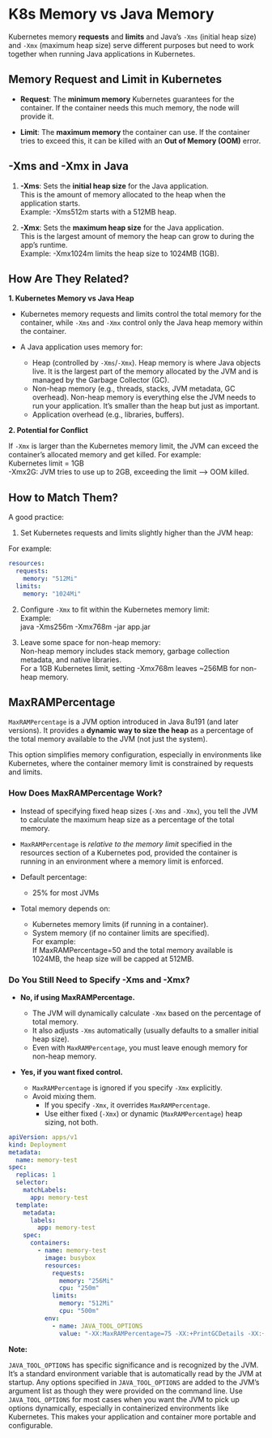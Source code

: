 # K8s Memory vs Java Memory

Kubernetes memory **requests** and **limits** and Java’s `-Xms` (initial heap size) and `-Xmx` (maximum heap size) serve different purposes but need to work together when running Java applications in Kubernetes. 

## Memory Request and Limit in Kubernetes

- **Request**: The **minimum memory** Kubernetes guarantees for the container. If the container needs this much memory, the node will provide it.

- **Limit**: The **maximum memory** the container can use. If the container tries to exceed this, it can be killed with an **Out of Memory (OOM)** error. 

## -Xms and -Xmx in Java

1. **-Xms**: Sets the **initial heap size** for the Java application.  
This is the amount of memory allocated to the heap when the application starts.  
Example: -Xms512m starts with a 512MB heap.

2. **-Xmx**: Sets the **maximum heap size** for the Java application.  
This is the largest amount of memory the heap can grow to during the app’s runtime.  
Example: -Xmx1024m limits the heap size to 1024MB (1GB). 

## How Are They Related?

**1. Kubernetes Memory vs Java Heap**

* Kubernetes memory requests and limits control the total memory for the container, while `-Xms` and `-Xmx` control only the Java heap memory within the container.

* A Java application uses memory for:
  * Heap (controlled by `-Xms`/`-Xmx`). Heap memory is where Java objects live. It is the largest part of the memory allocated by the JVM and is managed by the Garbage Collector (GC).
  * Non-heap memory (e.g., threads, stacks, JVM metadata, GC overhead). Non-heap memory is everything else the JVM needs to run your application. It’s smaller than the heap but just as important.
  * Application overhead (e.g., libraries, buffers). 

**2. Potential for Conflict**

If `-Xmx` is larger than the Kubernetes memory limit, the JVM can exceed the container’s allocated memory and get killed. For example:  
Kubernetes limit = 1GB  
-Xmx2G: JVM tries to use up to 2GB, exceeding the limit --> OOM killed. 

## How to Match Them?

A good practice:

1. Set Kubernetes requests and limits slightly higher than the JVM heap:

For example: 

```yaml
resources:
  requests:
    memory: "512Mi"
  limits:
    memory: "1024Mi"
```

2. Configure `-Xmx` to fit within the Kubernetes memory limit:  
Example:  
java -Xms256m -Xmx768m -jar app.jar

3. Leave some space for non-heap memory:  
Non-heap memory includes stack memory, garbage collection metadata, and native libraries.  
For a 1GB Kubernetes limit, setting -Xmx768m leaves ~256MB for non-heap memory. 

## MaxRAMPercentage

`MaxRAMPercentage` is a JVM option introduced in Java 8u191 (and later versions). It provides a **dynamic way to size the heap** as a percentage of the total memory available to the JVM (not just the system).

This option simplifies memory configuration, especially in environments like Kubernetes, where the container memory limit is constrained by requests and limits.

### How Does MaxRAMPercentage Work?

* Instead of specifying fixed heap sizes (`-Xms` and `-Xmx`), you tell the JVM to calculate the maximum heap size as a percentage of the total memory.

* `MaxRAMPercentage` is _relative to the memory limit_ specified in the resources section of a Kubernetes pod, provided the container is running in an environment where a memory limit is enforced.

* Default percentage:
  * 25% for most JVMs

* Total memory depends on:
  * Kubernetes memory limits (if running in a container).
  * System memory (if no container limits are specified).  
  For example:  
If MaxRAMPercentage=50 and the total memory available is 1024MB, the heap size will be capped at 512MB.

### Do You Still Need to Specify -Xms and -Xmx?

* **No, if using MaxRAMPercentage.**
  * The JVM will dynamically calculate `-Xmx` based on the percentage of total memory.
  * It also adjusts `-Xms` automatically (usually defaults to a smaller initial heap size).
  * Even with `MaxRAMPercentage`, you must leave enough memory for non-heap memory.

* **Yes, if you want fixed control.**
  * `MaxRAMPercentage` is ignored if you specify `-Xmx` explicitly.
  * Avoid mixing them.
    * If you specify `-Xmx`, it overrides `MaxRAMPercentage`.
    * Use either fixed (`-Xmx`) or dynamic (`MaxRAMPercentage`) heap sizing, not both.

```yaml
apiVersion: apps/v1
kind: Deployment
metadata:
  name: memory-test
spec:
  replicas: 1
  selector:
    matchLabels:
      app: memory-test
  template:
    metadata:
      labels:
        app: memory-test
    spec:
      containers:
        - name: memory-test
          image: busybox
          resources:
            requests:
              memory: "256Mi"
              cpu: "250m"
            limits:
              memory: "512Mi"
              cpu: "500m"
          env:
            - name: JAVA_TOOL_OPTIONS
              value: "-XX:MaxRAMPercentage=75 -XX:+PrintGCDetails -XX:+PrintGCTimeStamps"
```

**Note:**

`JAVA_TOOL_OPTIONS` has specific significance and is recognized by the JVM. It’s a standard environment variable that is automatically read by the JVM at startup. Any options specified in `JAVA_TOOL_OPTIONS` are added to the JVM’s argument list as though they were provided on the command line. Use `JAVA_TOOL_OPTIONS` for most cases when you want the JVM to pick up options dynamically, especially in containerized environments like Kubernetes. This makes your application and container more portable and configurable.